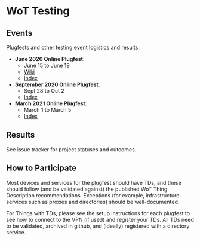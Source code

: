 # WoT Testing
## Events

Plugfests and other testing event logistics and results.

* __June 2020 Online Plugfest__:
    * June 15 to June 19
    * [Wiki](https://www.w3.org/WoT/IG/wiki/F2F_meeting,_1-12_June_2020,_Online)
    * [Index](2020.06.Online/README.md)
* __September 2020 Online Plugfest__:
    * Sept 28 to Oct 2
    * [Index](2020.09.Online/README.md)
* __March 2021 Online Plugfest__:
    * March 1 to March 5
    * [Index](2021.03.Online/README.md)

## Results
See issue tracker for project statuses and outcomes.
    
## How to Participate
Most devices and services for the plugfest should have TDs, and these
should follow (and be validated against) the published WoT Thing Description
recommendations.  Exceptions (for example, infrastructure services
such as proxies and directories) should be well-documented.

For Things with TDs, please see the setup
instructions for each plugfest to see how to connect to the VPN (if used)
and register your TDs.
All TDs need to be validated, archived in github, and (ideally) registered
with a directory service.
